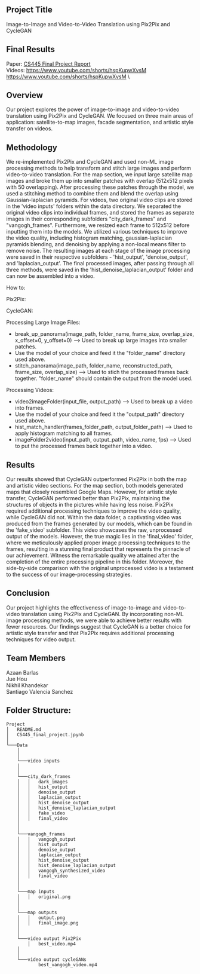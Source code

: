 ## Project Title
Image-to-Image and Video-to-Video Translation using Pix2Pix and CycleGAN

## Final Results
Paper: [CS445 Final Project Report](https://github.com/juehoujhou4/CS445-Spring-2023-FinalProject/files/13774260/CS445_Final_Project_Report.2.pdf) \
Videos: https://www.youtube.com/shorts/hspKupwXvsM \
https://www.youtube.com/shorts/hspKupwXvsM \

## Overview
Our project explores the power of image-to-image and video-to-video translation using Pix2Pix and CycleGAN. We focused on three main areas of application: satellite-to-map images, facade segmentation, and artistic style transfer on videos.

## Methodology
We re-implemented Pix2Pix and CycleGAN and used non-ML image processing methods to help transform and stitch large images and perform video-to-video translation. 
For the map section, we input large satellite map images and broke them up into smaller patches with overlap (512x512 pixels with 50 overlapping). After processing these patches through the model, we used a stitching method to combine them and blend the overlap using Gaussian-laplacian pyramids. 
For videos, two original video clips are stored in the 'video inputs' folders within the data directory. We separated the original video clips into individual frames, and stored the frames as separate images in their corresponding subfolders "city_dark_frames" and "vangogh_frames". Furthermore, we resized each frame to 512x512 before inputting them into the models. We utilized various techniques to improve the video quality, including histogram matching, gaussian-laplacian pyramids blending, and denoising by applying a non-local means filter to remove noise. The resulting images at each stage of the image processing were saved in their respective subfolders - 'hist_output', 'denoise_output', and 'laplacian_output'. The final processed images, after passing through all three methods, were saved in the 'hist_denoise_laplacian_output' folder and can now be assembled into a video.

How to:   

Pix2Pix:  

CycleGAN: 

Processing Large Image Files:    

* break_up_panorama(image_path, folder_name, frame_size, overlap_size, x_offset=0, y_offset=0) --> Used to break up large images into smaller patches.
* Use the model of your choice and feed it the "folder_name" directory used above.
* stitch_panorama(image_path, folder_name, reconstructed_path, frame_size, overlap_size) -->  Used to stich the processed frames back together. "folder_name" should contain the output from the model used.    

Processing Videos:

* video2imageFolder(input_file, output_path) --> Used to break up a video into frames.
* Use the model of your choice and feed it the "output_path" directory used above.
* hist_match_handler(frames_folder_path, output_folder_path) --> Used to apply histogram matching to all frames.
* imageFolder2video(input_path, output_path, video_name, fps) --> Used to put the processed frames back together into a video.

## Results
Our results showed that CycleGAN outperformed Pix2Pix in both the map and artistic video sections. For the map section, both models generated maps that closely resembled Google Maps. However, for artistic style transfer, CycleGAN performed better than Pix2Pix, maintaining the structures of objects in the pictures while having less noise. Pix2Pix required additional processing techniques to improve the video quality, while CycleGAN did not. Within the data folder, a captivating video was produced from the frames generated by our models, which can be found in the 'fake_video' subfolder. This video showcases the raw, unprocessed output of the models. However, the true magic lies in the 'final_video' folder, where we meticulously applied proper image processing techniques to the frames, resulting in a stunning final product that represents the pinnacle of our achievement. Witness the remarkable quality we attained after the completion of the entire processing pipeline in this folder. Moreover, the side-by-side comparison with the original unprocessed video is a testament to the success of our image-processing strategies.

## Conclusion
Our project highlights the effectiveness of image-to-image and video-to-video translation using Pix2Pix and CycleGAN. By incorporating non-ML image processing methods, we were able to achieve better results with fewer resources. Our findings suggest that CycleGAN is a better choice for artistic style transfer and that Pix2Pix requires additional processing techniques for video output.

## Team Members
Azaan Barlas \
Jue Hou \
Nikhil Khandekar \
Santiago Valencia Sanchez

## Folder Structure:

~~~ 
Project
│   README.md
│   CS445_final_project.jpynb   
│
└───Data
    │   
    │  
    └───video inputs
    │            
    │   
    └───city_dark_frames
    │   │   dark_images
    │   │   hist_output
    │   │   denoise_output
    │   │   laplacian_output
    │   │   hist_denoise_output
    │   │   hist_denoise_laplacian_output
    │   │   fake_video
    │   │   final_video
    │   
    │  
    └───vangogh_frames
    │   │   vangogh_output
    │   │   hist_output
    │   │   denoise_output
    │   │   laplacian_output
    │   │   hist_denoise_output
    │   │   hist_denoise_laplacian_output
    │   │   vangogh_synthesized_video
    │   │   final_video
    │   
    │  
    └───map inputs
    │   │   original.png
    │  
    │   
    └───map outputs
    │   │   output.png
    │   │   final_image.png
    │   
    │  
    └───video output Pix2Pix
        │   best_video.mp4
    │   
    │  
    └───video output cycleGANs
            best_vangogh_video.mp4
~~~ 
